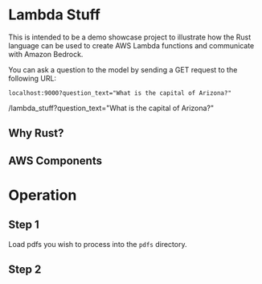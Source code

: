 
# Lambda Stuff

This is intended to be a demo showcase project to illustrate how the Rust language can be used to create AWS Lambda functions and communicate with Amazon Bedrock.

You can ask a question to the model by sending a GET request to the following URL:
```
localhost:9000?question_text="What is the capital of Arizona?"
```


/lambda_stuff?question_text="What is the capital of Arizona?"


## Why Rust?

## AWS Components


# Operation

## Step 1

Load pdfs you wish to process into the `pdfs` directory.


## Step 2
